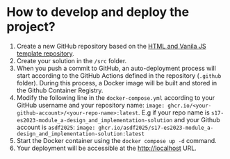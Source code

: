 # How to develop and deploy the project?

1. Create a new GitHub repository based on the [HTML and Vanila JS template repository](https://github.com/new?template_name=mits-html-and-vanila-js-v1&template_owner=marketable-it-skills).
2. Create your solution in the `/src` folder.
3. When you push a commit to GitHub, an auto-deployment process will start according to the GitHub Actions defined in the repository (`.github` folder). During this process, a Docker image will be built and stored in the Github Container Registry.
4. Modify the following line in the `docker-compose.yml` according to your GitHub username and your repository name: `image: ghcr.io/<your-github-account>/<your-repo-name>:latest`. E.g if your repo name is `s17-es2023-module_a-design_and_implementation-solution`  and your Github account is `asdf2025`: `image: ghcr.io/asdf2025/s17-es2023-module_a-design_and_implementation-solution:latest`
5. Start the Docker container using the `docker compose up -d` command.
6. Your deployment will be accessible at the [http://localhost](http://localhost) URL.
